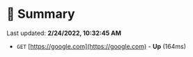 # 📖 Summary
Last updated: **2/24/2022, 10:32:45 AM**

- `GET` [https://google.com](https://google.com) - **Up** (164ms)
